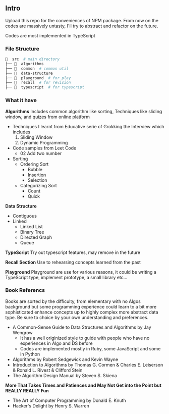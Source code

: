 ## Intro
Upload this repo for the conveniences of NPM package. From now on the codes are massively untasty, I'll try to abstract and refactor on the future.

Codes are most implemented in TypeScript


### File Structure

```bash
  src  # main directory
├──   algorithms
├──   common  # common util
├──   data-structure
├──   playground  # for play
├──   recall  # for revision
├──   typescript  # for typescript
```

### What it have

**Algorithms**
Includes common algorithm like sorting, Techniques like sliding window, and quizes from online platform

- Techniques I learnt from Educative serie of Grokking the Interview which includes
   1. Sliding Window
   2. Dynamic Programming
- Code samples from Leet Code
   - 02 Add two number
- Sorting
   - Ordering Sort
     - Bubble
     - Insertion
     - Selection
   - Categorizing Sort
     - Count
     - Quick

**Data Structure**

- Contiguous
- Linked
  - Linked List
  - Binary Tree
  - Directed Graph
  - Queue

**TypeScript**
Try out typescript features, may remove in the future

**Recall Section**
Use to rehearsing concepts learned from the past

**Playground**
Playground are use for various reasons, it could be writing a TypeScript type, implement prototype, a small library etc...


### Book Referencs
Books are sorted by the difficulty, from elementary with no Algos background but some programming experience could learn to a bit more sophisticated enhance concepts up to highly complex more abstract data type. Be sure to choice by your own understanding and preferences.

- A Common-Sense Guide to Data Structures and Algorithms by Jay Wengrow
  - It has a well originized style to guide with people who have no experiences in Algo and DS before
  - Codes are implemented mostly in Ruby, some JavaScript and some in Python
- Algorithms by Robert Sedgewick and Kevin Wayne
- Introduction to Algorithms by Thomas G. Cormen & Charles E. Leiserson & Ronald L. Rivest & Clifford Stein
- The Algorithm Design Manual by Steven S. Skiena

**More That Takes Times and Patiences and May Not Get into the Point but REALLY REALLY Fun**
- The Art of Computer Programming by Donald E. Knuth
- Hacker's Delight by Henry S. Warren